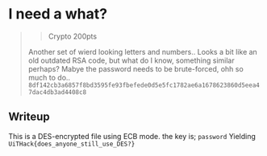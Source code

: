 # I need a what?

> > Crypto 200pts
>
> Another set of wierd looking letters and numbers.. Looks a bit like an old 
> outdated RSA code, but what do I know, something similar perhaps? Mabye the 
> password needs to be brute-forced, ohh so much to do..
>     ```8df142cb3a6857f8bd3595fe93fbefede0d5e5fc1782ae6a1678623860d5eea47dac4db3ad4408c8```

## Writeup

This is a DES-encrypted file using ECB mode.
the key is; `password` 
Yielding `UiTHack{does_anyone_still_use_DES?}`